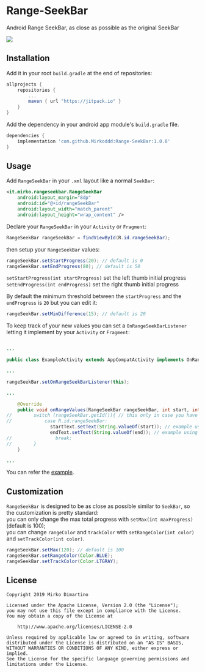 # Range-SeekBar
Android Range SeekBar, as close as possible as the original SeekBar

[![](https://jitpack.io/v/Mirkoddd/Range-SeekBar.svg)](https://jitpack.io/#Mirkoddd/Range-SeekBar)

## Installation

Add it in your root `build.gradle` at the end of repositories:

```gradle
allprojects {
   	repositories {
   		...
   		maven { url "https://jitpack.io" }
   	}
}
```

Add the dependency in your android app module's `build.gradle` file.

```gradle
dependencies {
    implementation 'com.github.Mirkoddd:Range-SeekBar:1.0.8'
}
```

## Usage

Add `RangeSeekBar` in your `.xml` layout like a normal `SeekBar`:

```xml
<it.mirko.rangeseekbar.RangeSeekBar
    android:layout_margin="8dp"
    android:id="@+id/rangeSeekBar"
    android:layout_width="match_parent"
    android:layout_height="wrap_content" />
```
Declare your `RangeSeekBar` in your `Activity` or `Fragment`:

```java
RangeSeekBar rangeSeekBar = findViewById(R.id.rangeSeekBar);
```

then setup your `RangeSeekBar` values:

```java
rangeSeekBar.setStartProgress(20); // default is 0
rangeSeekBar.setEndProgress(80); // default is 50
```
`setStartProgress(int startProgress)` set the left thumb initial progress
<br/>
`setEndProgress(int endProgress)` set the right thumb initial progress

By default the minimum threshold between the `startProgress` and the `endProgress` is `20` but you can edit it:

```java
rangeSeekBar.setMinDifference(15); // default is 20
```

To keep track of your new values you can set a `OnRangeSeekBarListener` letting it implement by your `Activity` or `Fragment`:

```java

...

public class ExampleActivity extends AppCompatActivity implements OnRangeSeekBarListener{

...

rangeSeekBar.setOnRangeSeekBarListener(this);

...

    @Override
    public void onRangeValues(RangeSeekBar rangeSeekBar, int start, int end) {
//        switch (rangeSeekBar.getId()){ // this only in case you have multiple Range Seek Bars
//            case R.id.rangeSeekBar:
                startText.setText(String.valueOf(start)); // example using start value
                endText.setText(String.valueOf(end)); // example using end value
//                break;
//        }
    }

...

```

You can refer the [example](https://github.com/Mirkoddd/Range-SeekBar/tree/master/rangeseekbar-demo).

## Customization

`RangeSeekBar` is designed to be as close as possible similar to `SeekBar`, so the customization is pretty standard:
<br/>
you can only change the max total progress with `setMax(int maxProgress)` (default is 100);
<br/>
you can change `rangeColor` and `trackColor` with `setRangeColor(int color)` and `setTrackColor(int color)`.
<br/>

```java
rangeSeekBar.setMax(120); // default is 100
rangeSeekBar.setRangeColor(Color.BLUE);
rangeSeekBar.setTrackColor(Color.LTGRAY);
```
## License

```
Copyright 2019 Mirko Dimartino

Licensed under the Apache License, Version 2.0 (the "License");
you may not use this file except in compliance with the License.
You may obtain a copy of the License at

    http://www.apache.org/licenses/LICENSE-2.0

Unless required by applicable law or agreed to in writing, software
distributed under the License is distributed on an "AS IS" BASIS,
WITHOUT WARRANTIES OR CONDITIONS OF ANY KIND, either express or implied.
See the License for the specific language governing permissions and
limitations under the License.
```
